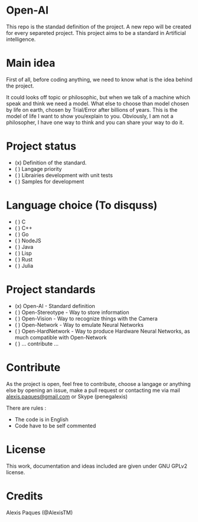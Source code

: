 # Open-AI
This repo is the standad definition of the project. A new repo will be created for every separeted project. This project aims to be a standard in Artificial intelligence. 

# Main idea
First of all, before coding anything, we need to know what is the idea behind the project. 

It could looks off topic or philosophic, but when we talk of a machine which speak and think we need a model. 
What else to choose than model chosen by life on earth, chosen by Trial/Error after billions of years. 
This is the model of life I want to show you/explain to you. 
Obviously, I am not a philosopher, I have one way to think and you can share your way to do it. 

# Project status

* (x) Definition of the standard.
* ( ) Langage priority
* ( ) Librairies development with unit tests
* ( ) Samples for development

# Language choice (To disquss)

* ( ) C
* ( ) C++ 
* ( ) Go
* ( ) NodeJS
* ( ) Java
* ( ) Lisp
* ( ) Rust
* ( ) Julia

# Project standards

* (x) Open-AI - Standard definition
* ( ) Open-Stereotype - Way to store information
* ( ) Open-Vision - Way to recognize things with the Camera
* ( ) Open-Network - Way to emulate Neural Networks 
* ( ) Open-HardNetwork - Way to produce Hardware Neural Networks, as much compatible with Open-Network
* ( ) ... contribute ...


# Contribute
As the project is open, feel free to contribute, choose a langage or anything else by opening an issue, make a pull request or contacting me via mail [alexis.paques@gmail.com](mailto:alexis.paques@gmail.com) or Skype (penegalexis)

There are rules : 
* The code is in English
* Code have to be self commented

# License
This work, documentation and ideas included are given under GNU GPLv2 license.

# Credits
Alexis Paques (@AlexisTM)
